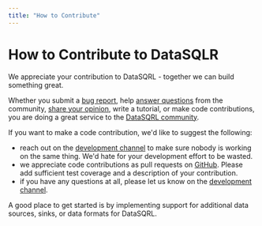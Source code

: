 ```yaml
---
title: "How to Contribute"
---
```


# How to Contribute to DataSQLR

We appreciate your contribution to DataSQRL - together we can build something great.

Whether you submit a [bug report](https://github.com/DataSQRL/sqrl/issues), help [answer questions](https://stackoverflow.com/questions/tagged/datasqrl) from the community, [share your opinion](https://discord.gg/49AnhVY2w9), write a tutorial, or make code contributions, you are doing a great service to the [DataSQRL community](/community).

If you want to make a code contribution, we'd like to suggest the following:
* reach out on the [development channel](https://discord.gg/49AnhVY2w9) to make sure nobody is working on the same thing. We'd hate for your development effort to be wasted.
* we appreciate code contributions as pull requests on [GitHub](https://github.com/DataSQRL/sqrl). Please add sufficient test coverage and a description of your contribution.
* if you have any questions at all, please let us know on the [development channel](https://discord.gg/49AnhVY2w9).

A good place to get started is by implementing support for additional data sources, sinks, or data formats for DataSQRL.